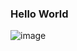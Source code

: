 ### Hello World
![image](https://github-readme-stats.vercel.app/api/wakatime/?username=jpso&theme=dark&layout=compact&spam=0)
<!--stackedit_data:
eyJoaXN0b3J5IjpbLTIwNzMyMTI1NTNdfQ==
-->